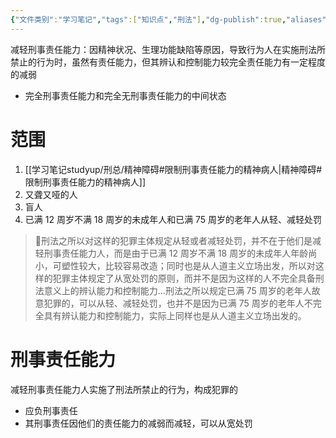 ```yaml
---
{"文件类别":"学习笔记","tags":["知识点","刑法"],"dg-publish":true,"aliases":["限定刑事责任能力","限制刑事责任能力","部分刑事责任能力","减轻刑事责任能力"],"permalink":"/学习笔记studyup/刑总/减轻刑事责任能力人/","dgPassFrontmatter":true,"created":"2024-11-01T19:55:17.741+08:00","updated":"2024-11-01T21:39:46.888+08:00"}
---
```


减轻刑事责任能力：因精神状况、生理功能缺陷等原因，导致行为人在实施刑法所禁止的行为时，虽然有责任能力，但其辨认和控制能力较完全责任能力有一定程度的减弱
- 完全刑事责任能力和完全无刑事责任能力的中间状态
# 范围
1. [[学习笔记studyup/刑总/精神障碍#限制刑事责任能力的精神病人\|精神障碍#限制刑事责任能力的精神病人]]
2. 又聋又哑的人
3. 盲人
4. 已满 12 周岁不满 18 周岁的未成年人和已满 75 周岁的老年人从轻、减轻处罚
>🧵刑法之所以对这样的犯罪主体规定从轻或者减轻处罚，并不在于他们是减轻刑事责任能力人，而是由于已满 12 周岁不满 18 周岁的未成年人年龄尚小，可塑性较大，比较容易改造；同时也是从人道主义立场出发，所以对这样的犯罪主体规定了从宽处罚的原则，而并不是因为这样的人不完全具备刑法意义上的辨认能力和控制能力...刑法之所以规定已满 75 周岁的老年人故意犯罪的，可以从轻、减轻处罚，也并不是因为已满 75 周岁的老年人不完全具有辨认能力和控制能力，实际上同样也是从人道主义立场出发的。
# 刑事责任能力
减轻刑事责任能力人实施了刑法所禁止的行为，构成犯罪的
- 应负刑事责任
- 其刑事责任因他们的责任能力的减弱而减轻，可以从宽处罚